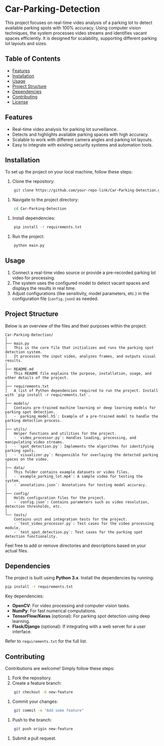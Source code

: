 # **Car-Parking-Detection**
This project focuses on real-time video analysis of a parking lot to detect available parking spots with 100% accuracy. Using computer vision techniques, the system processes video streams and identifies vacant spaces efficiently. It is designed for scalability, supporting different parking lot layouts and sizes.
## **Table of Contents**
- [Features](#features)
- [Installation](#installation)
- [Usage](#usage)
- [Project Structure](#project-structure)
- [Dependencies](#dependencies)
- [Contributing](#contributing)
- [License](#license)

## **Features**
- Real-time video analysis for parking lot surveillance.
- Detects and highlights available parking spaces with high accuracy.
- Scalable to work with different camera angles and parking lot layouts.
- Easy to integrate with existing security systems and automation tools.

## **Installation**
To set up the project on your local machine, follow these steps:
1. Clone the repository:
``` bash
    git clone https://github.com/your-repo-link/Car-Parking-Detection.git
```
1. Navigate to the project directory:
``` bash
    cd Car-Parking-Detection
```
1. Install dependencies:
``` bash
    pip install -r requirements.txt
```
1. Run the project:
``` bash
    python main.py
```
## **Usage**
1. Connect a real-time video source or provide a pre-recorded parking lot video for processing.
2. The system uses the configured model to detect vacant spaces and displays the results in real time.
3. Adjust configurations (like sensitivity, model parameters, etc.) in the configuration file (`config.json`) as needed.

## **Project Structure**
Below is an overview of the files and their purposes within the project:
``` 
Car-Parking-Detection/
│
├── main.py
│   This is the core file that initializes and runs the parking spot detection system. 
│   It processes the input video, analyzes frames, and outputs visual results.
│
├── README.md
│   This README file explains the purpose, installation, usage, and other details of the project.
│
├── requirements.txt
│   A list of Python dependencies required to run the project. Install with `pip install -r requirements.txt`.
│
├── models/
│   Contains pre-trained machine learning or deep learning models for parking spot detection.
│   - `parking_model.h5`: Example of a pre-trained model to handle the parking detection process.
│
├── utils/
│   Helper functions and utilities for the project.
│   - `video_processor.py`: Handles loading, processing, and manipulating video streams.
│   - `spot_detection.py`: Implements the algorithms for identifying parking spots.
│   - `visualizer.py`: Responsible for overlaying the detected parking spaces on the video.
│
├── data/
│   This folder contains example datasets or video files.
│   - `example_parking_lot.mp4`: A sample video for testing the system.
│   - `annotations.json`: Annotations for testing model accuracy.
│
├── config/
│   Holds configuration files for the project.
│   - `config.json`: Contains parameters such as video resolution, detection thresholds, etc.
│
└── tests/
    Contains unit and integration tests for the project.
    - `test_video_processor.py`: Test cases for the video processing module.
    - `test_spot_detection.py`: Test cases for the parking spot detection functionality.
```
Feel free to add or remove directories and descriptions based on your actual files.
## **Dependencies**
The project is built using **Python 3.x**. Install the dependencies by running:
``` bash
pip install -r requirements.txt
```
Key dependencies:
- **OpenCV**: For video processing and computer vision tasks.
- **NumPy**: For fast numerical computations.
- **TensorFlow/Keras** (optional): For parking spot detection using deep learning.
- **Flask/Django** (optional): If integrating with a web server for a user interface.

Refer to `requirements.txt` for the full list.
## **Contributing**
Contributions are welcome! Simply follow these steps:
1. Fork the repository.
2. Create a feature branch:
``` bash
    git checkout -b new-feature
```
1. Commit your changes:
``` bash
    git commit -m "Add some feature"
```
1. Push to the branch:
``` bash
    git push origin new-feature
```
1. Submit a pull request.
